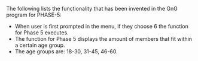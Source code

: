 The following lists the functionality that has been invented in the GnG program for PHASE-5:
* When user is first prompted in the menu, if they choose 6 the function for Phase 5 executes.
* The function for Phase 5 displays the amount of members that fit within a certain age group.
* The age groups are: 18-30, 31-45, 46-60. 